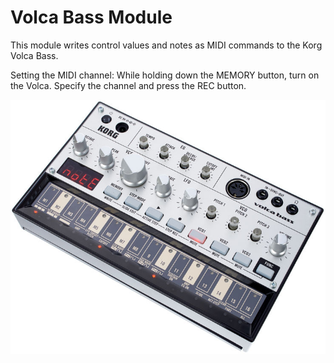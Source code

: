# Volca Bass Module

This module writes control values and notes as MIDI commands to the Korg Volca Bass.

Setting the MIDI channel: While holding down the MEMORY button, turn on the Volca. Specify the channel and press the REC button.

![VolcaBass](./volcabass.jpg)
